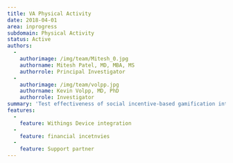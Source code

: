 ```yaml
---
title: VA Physical Activity
date: 2018-04-01
area: inprogress
subdomain: Physical Activity
status: Active
authors:
  - 
    authorimage: /img/team/Mitesh_0.jpg
    authorname: Mitesh Patel, MD, MBA, MS
    authorrole: Principal Investigator
  - 
    authorimage: /img/team/volpp.jpg
    authorname: Kevin Volpp, MD, PhD
    authorrole: Investigator
summary: 'Test effectiveness of social incentive-based gamification intervention to increase physical activity among overweight and obese veterans. VA funding Withings device BMI stratification participation incentives only potentially 4 week ramp Arms: 1. Control- just device (60) 2. Supportive social incentive (60) 3. Supportive social incentive + $ (60)'
features:
  - 
    feature: Withings Device integration
  - 
    feature: financial incetnvies
  - 
    feature: Support partner
---
```

